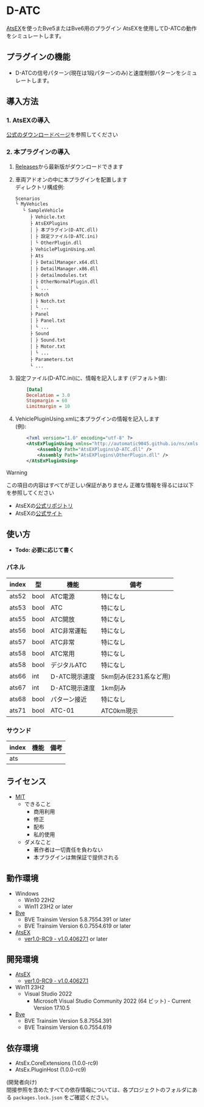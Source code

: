 # D-ATC
[AtsEX](https://github.com/automatic9045/AtsEX)を使ったBve5またはBve6用のプラグイン
AtsEXを使用してD-ATCの動作をシミュレートします。


## プラグインの機能
- D-ATCの信号パターン(現在は1段パターンのみ)と速度制御パターンをシミュレートします。


## 導入方法
### 1. AtsEXの導入
[公式のダウンロードページ](https://automatic9045.github.io/AtsEX.Docs/download/)を参照してください
### 2. 本プラグインの導入
1. [Releases](releases/)から最新版がダウンロードできます
2. 車両アドオンの中に本プラグインを配置します  
    ディレクトリ構成例: 
    ```text
    Scenarios
    └ MyVehicles
    　 └ SampleVehicle
    　 　 ├ Vehicle.txt
    　 　 ├ AtsEXPlugins
    　 　 │ ├ 本プラグイン(D-ATC.dll)
    　 　 │ ├ 設定ファイル(D-ATC.ini)
    　 　 │ └ OtherPlugin.dll
    　 　 ├ VehiclePluginUsing.xml
    　 　 ├ Ats
    　 　 │ ├ DetailManager.x64.dll
    　 　 │ ├ DetailManager.x86.dll
    　 　 │ ├ detailmodules.txt
    　 　 │ ├ OtherNormalPlugin.dll
    　 　 │ └ ...
    　 　 ├ Notch
    　 　 │ ├ Notch.txt
    　 　 │ └ ...
    　 　 ├ Panel
    　 　 │ ├ Panel.txt
    　 　 │ └ ...
    　 　 ├ Sound
    　 　 │ ├ Sound.txt
    　 　 │ ├ Motor.txt
    　 　 │ └ ...
    　 　 ├ Parameters.txt
    　 　 └ ...
    ```
3. 設定ファイル(D-ATC.ini)に、情報を記入します
    (デフォルト値):
    ```ini
        [Data]
        Decelation = 3.0
        Stopmargin = 60
        Limitmargin = 10
    ```

4. VehiclePluginUsing.xmlに本プラグインの情報を記入します  
   (例): 
    ```xml
        <?xml version="1.0" encoding="utf-8" ?>
        <AtsExPluginUsing xmlns="http://automatic9045.github.io/ns/xmlschemas/AtsExPluginUsingXmlSchema.xsd">
        	<Assembly Path="AtsEXPlugins\D-ATC.dll" />
        	<Assembly Path="AtsEXPlugins\OtherPlugin.dll" />
        </AtsExPluginUsing>
   ```
> [!WARNING]
> この項目の内容はすべてが正しい保証がありません
> 正確な情報を得るには以下を参照してください
> - AtsEXの[公式リポジトリ](https://github.com/automatic9045/AtsEX/)
> - AtsEXの[公式サイト](https://automatic9045.github.io/AtsEX/)


## 使い方
- **Todo: 必要に応じて書く**
### パネル
| index | 型   | 機能       | 備考               |
| ----- | ---- | ---------- | ----------------- |
| ats52 | bool | ATC電源 | 特になし |
| ats53 | bool | ATC | 特になし |
| ats55 | bool | ATC開放 | 特になし |
| ats56 | bool | ATC非常運転 | 特になし |
| ats57 | bool | ATC非常 | 特になし |
| ats58 | bool | ATC常用 | 特になし |
| ats58 | bool | デジタルATC | 特になし |
| ats66 | int  | D-ATC現示速度 | 5km刻み(E231系など用) |
| ats67 | int  | D-ATC現示速度 | 1km刻み |
| ats68 | bool | パターン接近 | 特になし |
| ats71 | bool | ATC-01 | ATC0km現示 |
### サウンド
| index | 機能        | 備考               |
| ----- | ---------- | ----------------- |
| ats |  |  |

## 

## ライセンス
- [MIT](LICENSE)
    - できること
        - 商用利用
        - 修正
        - 配布
        - 私的使用
    - ダメなこと
        - 著作者は一切責任を負わない
        - 本プラグインは無保証で提供される


## 動作環境
- Windows
    - Win10 22H2
    - Win11 23H2 or later
- [Bve](https://bvets.net/)
    - BVE Trainsim Version 5.8.7554.391 or later
    - BVE Trainsim Version 6.0.7554.619 or later
- [AtsEX](https://github.com/automatic9045/AtsEX)
    - [ver1.0-RC9 - v1.0.40627.1](https://github.com/automatic9045/AtsEX/releases/tag/v1.0.40627.1) or later


## 開発環境
- [AtsEX](https://github.com/automatic9045/AtsEX)
    - [ver1.0-RC9 - v1.0.40627.1](https://github.com/automatic9045/AtsEX/releases/tag/v1.0.40627.1)
- Win11 23H2
    - Visual Studio 2022
        - Microsoft Visual Studio Community 2022 (64 ビット) - Current Version 17.10.5
- [Bve](https://bvets.net/)
    - BVE Trainsim Version 5.8.7554.391
    - BVE Trainsim Version 6.0.7554.619


## 依存環境
- AtsEx.CoreExtensions (1.0.0-rc9)
- AtsEx.PluginHost (1.0.0-rc9)

(開発者向け)  
間接参照を含めたすべての依存情報については、各プロジェクトのフォルダにある `packages.lock.json` をご確認ください。
